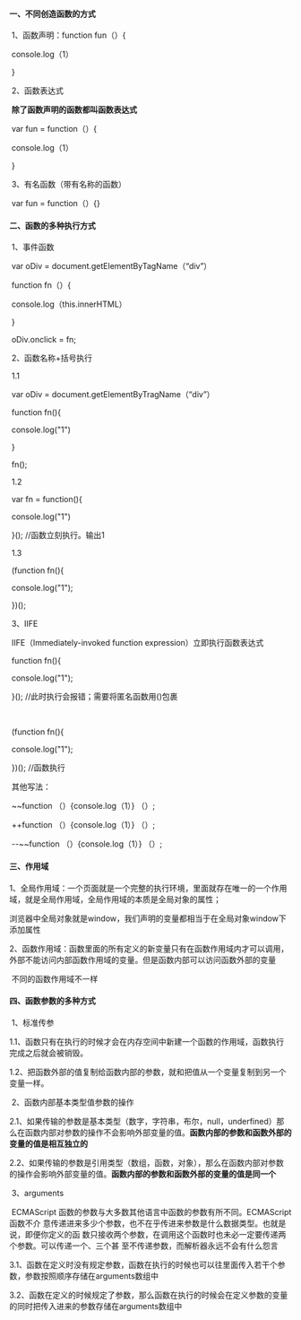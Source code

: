 #### 一、不同创造函数的方式

​		  1、函数声明：function  fun（）{

​										console.log（1）

​								}

​			2、函数表达式

​					**除了函数声明的函数都叫函数表达式**

​					var    fun = function（）{

​								console.log（1）

​					}

​		  3、有名函数（带有名称的函数）

​				var    fun = function（）{}

#### 二、函数的多种执行方式

​		1、事件函数

​				var  oDiv = document.getElementByTagName（“div”）

​						function fn（）{

​								console.log（this.innerHTML）

​						}

​						oDiv.onclick = fn;

​		2、函数名称+括号执行

​		1.1	

​				var oDiv = document.getElementByTragName（“div”）

​				function 	fn(){

​						console.log("1")

​				}

​				fn();

​		1.2

​				var	fn = function(){

​						console.log("1")

​				}();   //函数立刻执行。输出1

​		1.3

​				(function 	fn(){	

​						console.log("1");

​				})();

​	3、IIFE

​		IIFE（Immediately-invoked function expression）立即执行函数表达式

​		function 	fn(){	

​						console.log("1");

​				}();     //此时执行会报错；需要将匿名函数用()包裹

​		

​			(function 	fn(){	

​						console.log("1");

​				})();     //函数执行

​				其他写法：

​				~~function （）{console.log（1）} （）;

​				++function （）{console.log（1）} （）;

​				--~~function （）{console.log（1）} （）;

#### 三、作用域

​		1、全局作用域：一个页面就是一个完整的执行环境，里面就存在唯一的一个作用域，就是全局作用域，全局作用域的本质是全局对象的属性；

浏览器中全局对象就是window，我们声明的变量都相当于在全局对象window下添加属性

​		2、函数作用域：函数里面的所有定义的新变量只有在函数作用域内才可以调用，外部不能访问内部函数作用域的变量。但是函数内部可以访问函数外部的变量

​	不同的函数作用域不一样

#### 四、函数参数的多种方式

​	1、标准传参

​		1.1、函数只有在执行的时候才会在内存空间中新建一个函数的作用域，函数执行完成之后就会被销毁。

​		1.2、把函数外部的值复制给函数内部的参数，就和把值从一个变量复制到另一个变量一样。

​	2、函数内部基本类型值参数的操作

​			2.1、如果传输的参数是基本类型（数字，字符串，布尔，null，underfined）那么在函数内部对参数的操作不会影响外部变量的值。**函数内部的参数和函数外部的变量的值是相互独立的**

​			2.2、如果传输的参数是引用类型（数组，函数，对象），那么在函数内部对参数的操作会影响外部变量的值。**函数内部的参数和函数外部的变量的值是同一个**

​	3、arguments

​			ECMAScript 函数的参数与大多数其他语言中函数的参数有所不同。ECMAScript 函数不介 意传递进来多少个参数，也不在乎传进来参数是什么数据类型。也就是说，即便你定义的函 数只接收两个参数，在调用这个函数时也未必一定要传递两个参数。可以传递一个、三个甚 至不传递参数，而解析器永远不会有什么怨言

​		3.1、函数在定义时没有规定参数，函数在执行的时候也可以往里面传入若干个参数，参数按照顺序存储在arguments数组中

​		3.2、函数在定义的时候规定了参数，那么函数在执行的时候会在定义参数的变量的同时把传入进来的参数存储在arguments数组中

​		